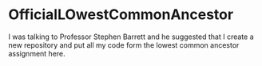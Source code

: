 # OfficialLOwestCommonAncestor
I was talking to Professor Stephen Barrett and he suggested that I create a new repository and put all my code form the lowest common ancestor assignment here. 
